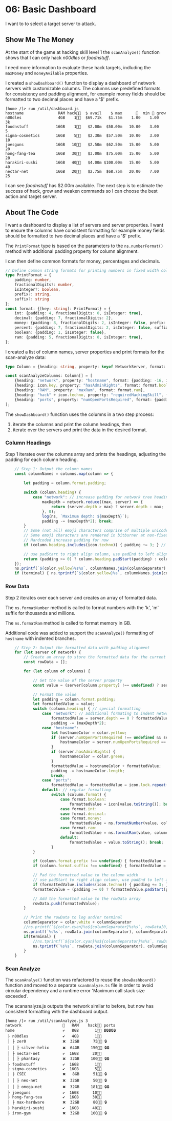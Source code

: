 # 06: Basic Dashboard

I want to to select a target server to attack.

## Show Me The Money

At the start of the game at hacking skill level 1 the `scanAnalyze()` function shows that I can only hack _n00dles_ or _foodnstuff_. 

I need more information to evaluate these hack targets, indluding the `maxMoney` and `moneyAvilable` properties. 

I created a `showDashboard()` function to display a dashboard of network servers with customizable columns. The columns use predefined formats for consistency and padding alignment, for example money fields should be formatted to two decimal places and have a '$' prefix.

```
[home /]> run /util/dashboard.js
hostname               RAM hack👨‍💻  $ avail    $ max      👮  min 👮 grow 
n00dles                4GB    1👨‍💻  $69.71k   $1.75m    1.00    1.00   3k 
foodnstuff            16GB    1👨‍💻   $2.00m  $50.00m   10.00    3.00    5 
sigma-cosmetics       16GB    5👨‍💻   $2.30m  $57.50m   10.00    3.00   10 
joesguns              16GB   10👨‍💻   $2.50m  $62.50m   15.00    5.00   20 
hong-fang-tea         16GB   30👨‍💻   $3.00m  $75.00m   15.00    5.00   20 
harakiri-sushi        16GB   40👨‍💻   $4.00m $100.00m   15.00    5.00   40 
nectar-net            16GB   20👨‍💻   $2.75m  $68.75m   20.00    7.00   25
```

I can see _foodnstuff_ has $2.00m available. The next step is to estimate the success of hack, grow and weaken commands so I can choose the best action and target server. 

## About The Code

I want a dashboard to display a list of servers and server properties. I want to ensure the columns have consistent formatting for example money fields should be formatted to two decimal places and have a '$' prefix. 

The `PrintFormat` type is based on the parameters to the `ns.numberFormat()` method with additional padding property for column alignment.

I can then define common formats for money, percentages and decimals.

``` typescript
// Define common string formats for printing numbers in fixed width columns
type PrintFormat = {
    padding: number, 
    fractionalDigits?: number, 
    isInteger?: boolean, 
    prefix?: string, 
    suffix?: string
};
const format: {[key: string]: PrintFormat} = {
    int: {padding: 4, fractionalDigits: 0, isInteger: true},
    decimal: {padding: 7, fractionalDigits: 2},
    money: {padding: 8, fractionalDigits: 2, isInteger: false, prefix: "$"},
    percent: {padding: 7, fractionalDigits: 2, isInteger: false, suffix: "%"},
    boolean: {padding: 1, isInteger: false},
    ram: {padding: 5, fractionalDigits: 0, isInteger: true},
};
```

I created a list of column names, server properties and print formats for the scan-analyze data:

``` typescript
type Column = {heading: string, property: keyof NetworkServer, format: PrintFormat };

const scanAnalyzeColumns: Column[] = [
    {heading: "network", property: "hostname", format: {padding: -16, isInteger: false}},
    {heading: icon.key, property: "hasAdminRights", format: format.boolean},
    {heading: "RAM", property: "maxRam", format: format.ram},
    {heading: "hack" + icon.techno, property: "requiredHackingSkill", format: {padding: 6, fractionalDigits: 0, isInteger: true, suffix: icon.techno}}, 
    {heading: "ports", property: "numOpenPortsRequired", format: {padding: -10}},   
];
```

The `showDashboard()` function uses the columns in a two step process:
1. iterate the columns and print the column headings, then 
2. iterate over the servers and print the data in the desired format.

### Column Headings

Step 1 iterates over the columns array and prints the headings, adjusting the padding for each column heading. 


``` typescript
    // Step 1: Output the column names
    const columnNames = columns.map(column => {

        let padding = column.format.padding; 
        
        switch (column.heading) {
            case "network": // increase padding for network tree heading
                maxDepth = network.reduce((max, server) => {
                    return (server.depth > max) ? server.depth : max;
                }, 0);
                log(ns, `Maximum depth: ${maxDepth}`);
                padding -= (maxDepth*2); break;
        }
        // Some (not all) emoji characters comprise of multiple unicode-16 glyphs.
        // Some emoji characters are rendered in bitburner at non-fixed pixel width font. :-(
        // Hardcoded increase padding for now
        if (column.heading.includes(icon.techno)) { padding += 3; } // hack for techno icon (3 chars)

        // use padStart to right align column, use padEnd to left align column with Math.abs to convert to positive number
        return (padding >= 0) ? column.heading.padStart(padding) : column.heading.padEnd(Math.abs(padding));
    });
    ns.printf(`${color.yellow}%s%s`, columnNames.join(columnSeparator), columnSeparator);
    if (terminal) { ns.tprintf(`${color.yellow}%s`, columnNames.join(columnSeparator)); }
```

### Row Data

Step 2 iterates over each server and creates an array of formatted data. 

The `ns.formatNumber` method is called to format numbers with the 'k', 'm' suffix for thousands and millions.

The `ns.formatRam` method is called to format memory in GB.


Additional code was added to support the `scanAnalyze()` formatting of `hostname` with indented branches.

``` typescript
    // Step 2: Output the formatted data with padding alignment
    for (let server of network) {
        // Create an array to store the formatted data for the current server
        const rowData = [];

        for (let column of columns) {

            // Get the value of the server property
            const value = (server[column.property] !== undefined) ? server[column.property] : "--";

            // Format the value
            let padding = column.format.padding;
            let formattedValue = value;
            switch (column.heading) { // special formatting
                case "network": // additional formating to indent network tree branches
                    formattedValue = server.depth == 0 ? formattedValue : " │".repeat(server.depth-1) + " ├ " + formattedValue;
                    padding -= (maxDepth*2);
                case "hostname":
                    let hostnameColor = color.yellow; 
                    if (server.numOpenPortsRequired !== undefined && server.numOpenPortsRequired > 0) {
                        hostnameColor = server.numOpenPortsRequired == 1 ? color.orange : color.red;
                    }
                    if (server.hasAdminRights) {
                        hostnameColor = color.green;
                    }
                    formattedValue = hostnameColor + formattedValue;
                    padding -= hostnameColor.length;
                    break;
                case "ports":
                    formattedValue = formattedValue = icon.lock.repeat(value); break;
                default: // regular formatting
                    switch (column.format) {
                        case format.boolean: 
                            formattedValue = icon[value.toString()]; break;
                        case format.int:
                        case format.decimal:
                        case format.money:
                            formattedValue = ns.formatNumber(value, column.format.fractionalDigits); break;
                        case format.ram:
                            formattedValue = ns.formatRam(value, column.format.fractionalDigits); break;
                        default: 
                            formattedValue = value.toString(); break;
                    }    
            }

            if (column.format.prefix !== undefined) { formattedValue = column.format.prefix + formattedValue; }
            if (column.format.suffix !== undefined) { formattedValue = formattedValue + column.format.suffix; }

            // Pad the formatted value to the column width
            // use padStart to right align column, use padEnd to left align column with Math.abs to convert to positive number
            if (formattedValue.includes(icon.techno)) { padding += 3; } // hack for techno icon (3 chars)
            formattedValue = (padding >= 0) ? formattedValue.padStart(padding) : formattedValue.padEnd(Math.abs(padding));

            // Add the formatted value to the rowData array
            rowData.push(formattedValue);
        }

        // Print the rowData to log and/or terminal
        columnSeparator = color.white + columnSeparator
        //ns.printf(`${color.cyan}%s${columnSeparator}%s%s`, rowData[0], rowData.slice(1).join(columnSeparator), columnSeparator);
        ns.printf(`%s%s`, rowData.join(columnSeparator), columnSeparator);
        if(terminal) { 
            //ns.tprintf(`${color.cyan}%s${columnSeparator}%s%s`, rowData[0], rowData.slice(1).join(columnSeparator), columnSeparator); 
            ns.tprintf(`%s%s`, rowData.join(columnSeparator), columnSeparator);
        }
    }
```

### Scan Analyze

The `scanAnalye()` function was refactored to reuse the `showDashboard()` function and moved to a separate `scanAnalyze.ts` file in order to avoid circular dependency and a runtime error 'Maximum call stack size exceeded'.

The scananalyze.js outputs the network similar to before, but now has consistent formatting with the dashboard output.

```
[home /]> run /util/scanAnalyze.js 3
network                  🔑   RAM    hack👨‍💻 ports      
home                     ✔️   8GB       1👨‍💻 🔒🔒🔒🔒🔒 
 ├ n00dles               ✔️   4GB       1👨‍💻            
 │ ├ zer0                ❌  32GB      75👨‍💻 🔒      
 │ │ ├ silver-helix      ❌  64GB     150👨‍💻 🔒🔒 
 │ ├ nectar-net          ✔️  16GB      20👨‍💻            
 │ │ ├ phantasy          ❌  32GB     100👨‍💻 🔒🔒 
 ├ foodnstuff            ✔️  16GB       1👨‍💻            
 ├ sigma-cosmetics       ✔️  16GB       5👨‍💻            
 │ ├ CSEC                ❌   8GB      51👨‍💻 🔒      
 │ │ ├ neo-net           ❌  32GB      50👨‍💻 🔒      
 │ │ ├ omega-net         ❌  32GB     181👨‍💻 🔒🔒 
 ├ joesguns              ✔️  16GB      10👨‍💻            
 ├ hong-fang-tea         ✔️  16GB      30👨‍💻            
 │ ├ max-hardware        ❌  32GB      80👨‍💻 🔒      
 ├ harakiri-sushi        ✔️  16GB      40👨‍💻            
 ├ iron-gym              ❌  32GB     100👨‍💻 🔒 
```